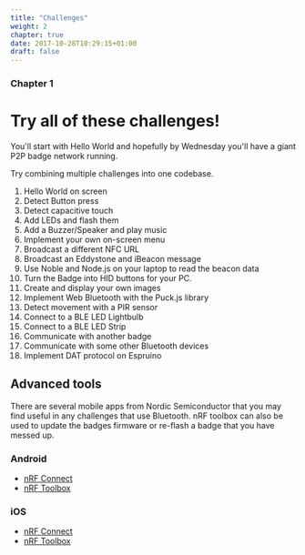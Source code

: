 ```yaml
---
title: "Challenges"
weight: 2
chapter: true
date: 2017-10-28T10:29:15+01:00
draft: false
---
```

### Chapter 1

# Try all of these challenges!
You'll start with Hello World and hopefully by Wednesday you'll have a giant P2P badge network running.

Try combining multiple challenges into one codebase.

1. Hello World on screen
2. Detect Button press
3. Detect capacitive touch
4. Add LEDs and flash them
5. Add a Buzzer/Speaker and play music
6. Implement your own on-screen menu
7. Broadcast a different NFC URL
8. Broadcast an Eddystone and iBeacon message
9. Use Noble and Node.js on your laptop to read the beacon data  
10. Turn the Badge into HID buttons for your PC.
11. Create and display your own images
12. Implement Web Bluetooth with the Puck.js library
13. Detect movement with a PIR sensor
14. Connect to a BLE LED Lightbulb
15. Connect to a BLE LED Strip
16. Communicate with another badge
17. Communicate with some other Bluetooth devices
18. Implement DAT protocol on Espruino


## Advanced tools
There are several mobile apps from Nordic Semiconductor that you may find useful in any challenges that use Bluetooth. nRF toolbox can also be used to update the badges firmware or re-flash a badge that you have messed up.

### Android
* [nRF Connect](https://play.google.com/store/apps/details?id=no.nordicsemi.android.mcp&hl=en)
* [nRF Toolbox](https://play.google.com/store/apps/details?id=no.nordicsemi.android.nrftoolbox&hl=en)

### iOS
* [nRF Connect](https://itunes.apple.com/us/app/nrf-connect/id1054362403?mt=8)
* [nRF Toolbox](https://itunes.apple.com/us/app/nrf-toolbox/id820906058?mt=8)
